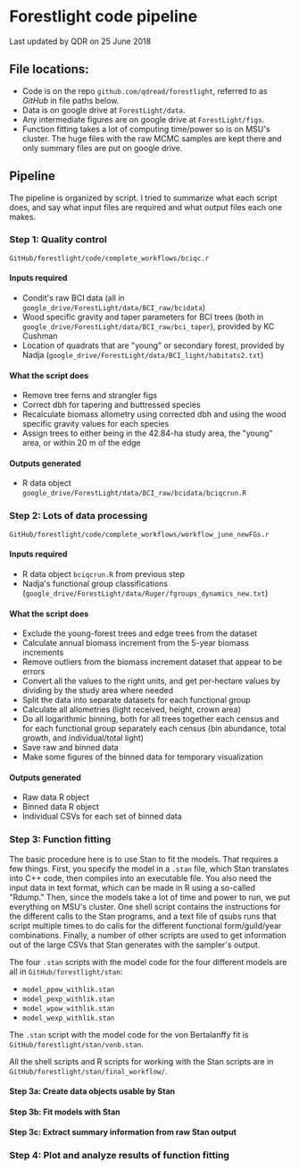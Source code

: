 # Forestlight code pipeline

Last updated by QDR on 25 June 2018

## File locations:

- Code is on the repo `github.com/qdread/forestlight`, referred to as *GitHub* in file paths below.
- Data is on google drive at `ForestLight/data`.
- Any intermediate figures are on google drive at `ForestLight/figs`.
- Function fitting takes a lot of computing time/power so is on MSU's cluster. The huge files with the raw MCMC samples are kept there and only summary files are put on google drive.

## Pipeline

The pipeline is organized by script. I tried to summarize what each script does, and say what input files are required and what output files each one makes.

### Step 1: Quality control

`GitHub/forestlight/code/complete_workflows/bciqc.r`

#### Inputs required
 
- Condit's raw BCI data (all in `google_drive/ForestLight/data/BCI_raw/bcidata`)
- Wood specific gravity and taper parameters for BCI trees (both in `google_drive/ForestLight/data/BCI_raw/bci_taper`), provided by KC Cushman
- Location of quadrats that are "young" or secondary forest, provided by Nadja (`google_drive/ForestLight/data/BCI_light/habitats2.txt`)

#### What the script does

- Remove tree ferns and strangler figs
- Correct dbh for tapering and buttressed species
- Recalculate biomass allometry using corrected dbh and using the wood specific gravity values for each species
- Assign trees to either being in the 42.84-ha study area, the "young" area, or within 20 m of the edge
 
#### Outputs generated

- R data object `google_drive/ForestLight/data/BCI_raw/bcidata/bciqcrun.R`

### Step 2: Lots of data processing

`GitHub/forestlight/code/complete_workflows/workflow_june_newFGs.r`

#### Inputs required

- R data object `bciqcrun.R` from previous step
- Nadja's functional group classifications (`google_drive/ForestLight/data/Ruger/fgroups_dynamics_new.txt`)

#### What the script does

- Exclude the young-forest trees and edge trees from the dataset
- Calculate annual biomass increment from the 5-year biomass increments
- Remove outliers from the biomass increment dataset that appear to be errors
- Convert all the values to the right units, and get per-hectare values by dividing by the study area where needed
- Split the data into separate datasets for each functional group
- Calculate all allometries (light received, height, crown area)
- Do all logarithmic binning, both for all trees together each census and for each functional group separately each census (bin abundance, total growth, and individual/total light)
- Save raw and binned data
- Make some figures of the binned data for temporary visualization

#### Outputs generated

- Raw data R object
- Binned data R object
- Individual CSVs for each set of binned data

### Step 3: Function fitting

The basic procedure here is to use Stan to fit the models. That requires a few things. First, you specify the model in a `.stan` file, which Stan translates into C++ code, then compiles into an executable file. You also need the input data in text format, which can be made in R using a so-called "Rdump." Then, since the models take a lot of time and power to run, we put everything on MSU's cluster. One shell script contains the instructions for the different calls to the Stan programs, and a text file of qsubs runs that script multiple times to do calls for the different functional form/guild/year combinations. Finally, a number of other scripts are used to get information out of the large CSVs that Stan generates with the sampler's output. 

The four `.stan` scripts with the model code for the four different models are all in `GitHub/forestlight/stan`:

- `model_ppow_withlik.stan`
- `model_pexp_withlik.stan`
- `model_wpow_withlik.stan`
- `model_wexp_withlik.stan`

The `.stan` script with the model code for the von Bertalanffy fit is `GitHub/forestlight/stan/vonb.stan`.

All the shell scripts and R scripts for working with the Stan scripts are in `GitHub/forestlight/stan/final_workflow/`.

#### Step 3a: Create data objects usable by Stan

#### Step 3b: Fit models with Stan

#### Step 3c: Extract summary information from raw Stan output

### Step 4: Plot and analyze results of function fitting